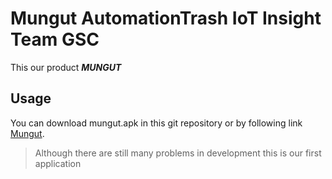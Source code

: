 # Mungut AutomationTrash IoT Insight Team GSC 

This our product ***MUNGUT***

## Usage
You can download mungut.apk in this git repository or by following link [Mungut](https://drive.google.com/file/d/18UVQuUrtcTYxpFnsaJK7xGsTudLruyzZ/view?usp=sharing).

> Although there are still many problems in development this is our first application
